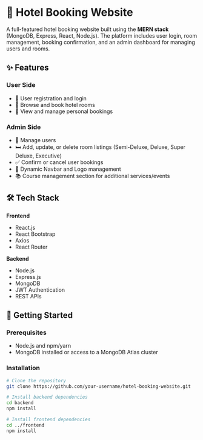 # 🏨 Hotel Booking Website

A full-featured hotel booking website built using the **MERN stack** (MongoDB, Express, React, Node.js). The platform includes user login, room management, booking confirmation, and an admin dashboard for managing users and rooms.

## ✨ Features

### User Side
- 🔐 User registration and login
- 📅 Browse and book hotel rooms
- 🧾 View and manage personal bookings

### Admin Side
- 👥 Manage users
- 🛏️ Add, update, or delete room listings (Semi-Deluxe, Deluxe, Super Deluxe, Executive)
- ✅ Confirm or cancel user bookings
- 🧭 Dynamic Navbar and Logo management
- 📚 Course management section for additional services/events

## 🛠️ Tech Stack

**Frontend**  
- React.js  
- React Bootstrap  
- Axios  
- React Router

**Backend**  
- Node.js  
- Express.js  
- MongoDB  
- JWT Authentication  
- REST APIs

## 🚀 Getting Started

### Prerequisites
- Node.js and npm/yarn
- MongoDB installed or access to a MongoDB Atlas cluster

### Installation

```bash
# Clone the repository
git clone https://github.com/your-username/hotel-booking-website.git

# Install backend dependencies
cd backend
npm install

# Install frontend dependencies
cd ../frontend
npm install
